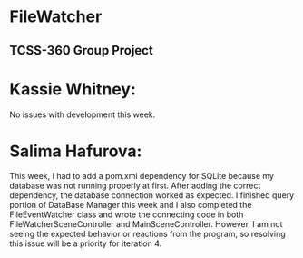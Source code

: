 # FileWatcher
## TCSS-360 Group Project



# Kassie Whitney: 
No issues with development this week.



# Salima Hafurova:
This week, I had to add a pom.xml dependency for SQLite because my database was not running properly at
first. After adding the correct dependency, the database connection worked as expected. I finished query portion of 
DataBase Manager this week and I also completed the FileEventWatcher class and wrote the connecting code in both
FileWatcherSceneController and MainSceneController. However, I am not seeing the expected behavior or reactions from 
the program, so resolving this issue will be a priority for iteration 4.